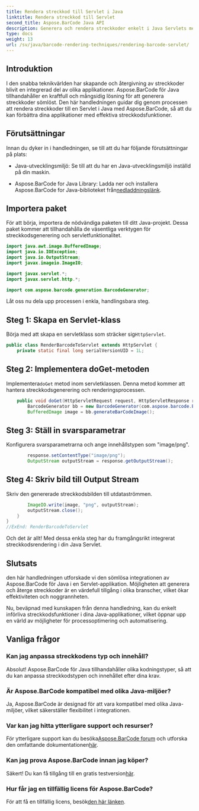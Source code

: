 ```yaml
---
title: Rendera streckkod till Servlet i Java
linktitle: Rendera streckkod till Servlet
second_title: Aspose.BarCode Java API
description: Generera och rendera streckkoder enkelt i Java Servlets med Aspose.BarCode. Anpassa typer, integrera enkelt. Utforska möjligheterna!
type: docs
weight: 13
url: /sv/java/barcode-rendering-techniques/rendering-barcode-servlet/
---
```


## Introduktion

I den snabba teknikvärlden har skapande och återgivning av streckkoder blivit en integrerad del av olika applikationer. Aspose.BarCode för Java tillhandahåller en kraftfull och mångsidig lösning för att generera streckkoder sömlöst. Den här handledningen guidar dig genom processen att rendera streckkoder till en Servlet i Java med Aspose.BarCode, så att du kan förbättra dina applikationer med effektiva streckkodsfunktioner.

## Förutsättningar

Innan du dyker in i handledningen, se till att du har följande förutsättningar på plats:

- Java-utvecklingsmiljö: Se till att du har en Java-utvecklingsmiljö inställd på din maskin.

-  Aspose.BarCode for Java Library: Ladda ner och installera Aspose.BarCode for Java-biblioteket från[nedladdningslänk](https://releases.aspose.com/barcode/java/).

## Importera paket

För att börja, importera de nödvändiga paketen till ditt Java-projekt. Dessa paket kommer att tillhandahålla de väsentliga verktygen för streckkodsgenerering och servletfunktionalitet.

```java
import java.awt.image.BufferedImage;
import java.io.IOException;
import java.io.OutputStream;
import javax.imageio.ImageIO;

import javax.servlet.*;
import javax.servlet.http.*;

import com.aspose.barcode.generation.BarcodeGenerator;
```

Låt oss nu dela upp processen i enkla, handlingsbara steg.

## Steg 1: Skapa en Servlet-klass

 Börja med att skapa en servletklass som sträcker sig`HttpServlet`.

```java
public class RenderBarcodeToServlet extends HttpServlet {
    private static final long serialVersionUID = 1L;
```

## Steg 2: Implementera doGet-metoden

 Implementera`doGet` metod inom servletklassen. Denna metod kommer att hantera streckkodsgenerering och renderingsprocessen.

```java
    public void doGet(HttpServletRequest request, HttpServletResponse response) throws IOException, ServletException {
        BarcodeGenerator bb = new BarcodeGenerator(com.aspose.barcode.EncodeTypes.CODE_128, "1234567");
        BufferedImage image = bb.generateBarCodeImage();
```

## Steg 3: Ställ in svarsparametrar

Konfigurera svarsparametrarna och ange innehållstypen som "image/png".

```java
        response.setContentType("image/png");
        OutputStream outputStream = response.getOutputStream();
```

## Steg 4: Skriv bild till Output Stream

Skriv den genererade streckkodsbilden till utdataströmmen.

```java
        ImageIO.write(image, "png", outputStream);
        outputStream.close();
    }
}
//ExEnd: RenderBarcodeToServlet
```

Och det är allt! Med dessa enkla steg har du framgångsrikt integrerat streckkodsrendering i din Java Servlet.

## Slutsats

den här handledningen utforskade vi den sömlösa integrationen av Aspose.BarCode för Java i en Servlet-applikation. Möjligheten att generera och återge streckkoder är en värdefull tillgång i olika branscher, vilket ökar effektiviteten och noggrannheten.

Nu, beväpnad med kunskapen från denna handledning, kan du enkelt införliva streckkodsfunktioner i dina Java-applikationer, vilket öppnar upp en värld av möjligheter för processoptimering och automatisering.

## Vanliga frågor

### Kan jag anpassa streckkodens typ och innehåll?
Absolut! Aspose.BarCode för Java tillhandahåller olika kodningstyper, så att du kan anpassa streckkodstypen och innehållet efter dina krav.

### Är Aspose.BarCode kompatibel med olika Java-miljöer?
Ja, Aspose.BarCode är designad för att vara kompatibel med olika Java-miljöer, vilket säkerställer flexibilitet i integrationen.

### Var kan jag hitta ytterligare support och resurser?
 För ytterligare support kan du besöka[Aspose.BarCode forum](https://forum.aspose.com/c/barcode/13) och utforska den omfattande dokumentationen[här](https://reference.aspose.com/barcode/java/).

### Kan jag prova Aspose.BarCode innan jag köper?
Säkert! Du kan få tillgång till en gratis testversion[här](https://releases.aspose.com/).

### Hur får jag en tillfällig licens för Aspose.BarCode?
 För att få en tillfällig licens, besök[den här länken](https://purchase.aspose.com/temporary-license/).